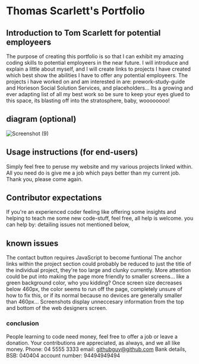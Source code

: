 # Thomas Scarlett's Portfolio

## Introduction to Tom Scarlett for potential employeers
The purpose of creating this portfolio is so that I can exhibit my amazing coding skills to potential employeers in the near future. I will introduce and explain a little about myself, and I will create links to projects I have created which best show the abilities I have to offer any potential employeers. The projects i have worked on and am interested in are: prework-study-guide and Horieson Social Solution Services, and placeholders...
Its a growing and ever adapting list of all my best work so be sure to keep your eyes glued to this space, its blasting off into the stratosphere, baby, woooooooo!

## diagram (optional)
![Screenshot (9)](https://user-images.githubusercontent.com/123338043/220012222-2925e3e2-03a4-4886-98a3-ca606aa8f605.png)

## Usage instructions (for end-users)
Simply feel free to peruse my website and my various projects linked within. All you need do is give me a job which pays better than my current job. Thank you, please come again.

## Contributor expectations
If you're an experienced coder feeling like offering some insights and helping to teach me some new code-stuff, feel free, all help is welcome. you can help by: detailing issues not mentioned below, 


## known issues
The contact button requires JavaScript to become funtional
The anchor links within the project section could probably be reduced to just the title of the individual project, they're too large and clunky currently.
More attention could be put into making the page more friendly to smaller screens... like a green background color, who you kidding?
Once screen size decreases below 460px, the color seems to run off the page, completely unsure of how to fix this, or if its normal because no devices are generally smaller than 460px...
Screenshots display unneccesary information from the top and bottom of the web designers screen.

### conclusion
People learning to code need money, feel free to offer a job or leave a donation. Your contributions are appreciated, as always, and we all like money.
Phone: 04 5555 3333        email: githubguy@github.com       Bank details, BSB: 040404   account number: 94494949494

